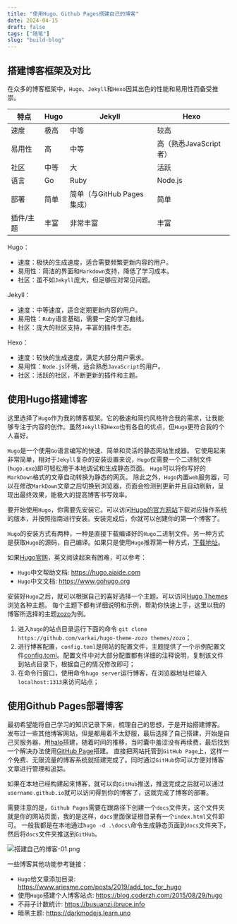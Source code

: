 ```yaml
---
title: "使用Hugo、Github Pages搭建自己的博客"
date: 2024-04-15
draft: false
tags: ["随笔"]
slug: "build-blog"
---
```


## 搭建博客框架及对比
在众多的博客框架中，`Hugo`、`Jekyll`和`Hexo`因其出色的性能和易用性而备受推崇。

| 特点       | Hugo     | Jekyll   | Hexo    |
|------------|----------|----------|----------|
| 速度       | 极高     | 中等     | 较高     |
| 易用性     | 高       | 中等     | 高（熟悉JavaScript者）|
| 社区       | 中等     | 大       | 活跃   |
| 语言       | Go       | Ruby     | Node.js |
| 部署       | 简单     | 简单（与GitHub Pages集成）| 简单   |
| 插件/主题 | 丰富     | 非常丰富 | 丰富   |

Hugo：
- 速度：极快的生成速度，适合需要频繁更新内容的用户。
- 易用性：简洁的界面和`Markdown`支持，降低了学习成本。
- 社区：虽不如`Jekyll`庞大，但足够应对常见问题。

Jekyll：
- 速度：中等速度，适合定期更新内容的用户。
- 易用性：`Ruby`语言基础，需要一定的学习曲线。
- 社区：庞大的社区支持，丰富的插件生态。

Hexo：
- 速度：较快的生成速度，满足大部分用户需求。
- 易用性：`Node.js`环境，适合熟悉`JavaScript`的用户。
- 社区：活跃的社区，不断更新的插件和主题。


## 使用Hugo搭建博客
这里选择了`Hugo`作为我的博客框架。它的极速和简约风格符合我的需求，让我能够专注于内容的创作。虽然`Jekyll`和`Hexo`也有各自的优点，但`Hugo`更符合我的个人喜好。

`Hugo`是一个使用`Go`语言编写的快速、简单和灵活的静态网站生成器。
它使用起来非常简单，相对于`Jekyll`复杂的安装设置来说，`Hugo`仅需要一个二进制文件(`hugo.exe`)即可轻松用于本地调试和生成静态页面。
`Hugo`可以将你写好的`MarkDown`格式的文章自动转换为静态的网页。
除此之外，`Hugo`内置`web`服务器，可以在修改`MarkDown`文章之后切换到浏览器，页面会检测到更新并且自动刷新，呈现出最终效果，能极大的提高博客书写效率。

要开始使用`Hugo`，你需要先安装它。可以访问[Hugo的官方网站](https://gohugo.io/getting-started/quick-start/)下载对应操作系统的版本，并按照指南进行安装。安装完成后，你就可以创建你的第一个博客了。

`Hugo`的安装方式有两种，一种是直接下载编译好的`Hugo`二进制文件。另一种方式是获取`Hugo`的源码，自己编译。如果只是使用`Hugo`推荐第一种方式，[下载地址](https://gohugo.io/installation/)。

如果[Hugo官网](https://gohugo.io)，英文阅读起来有困难，可以参考：
- `Hugo`中文帮助文档: https://hugo.aiaide.com
- `Hugo`中文文档: https://www.gohugo.org

安装好`Hugo`之后，就可以根据自己的喜好选择一个主题。可以访问[Hugo Themes](https://www.gohugo.org/theme/)浏览各种主题。
每个主题下都有详细说明和示例，帮助你快速上手，这里以我的博客所选择的主题[zozo](https://github.com/varkai/hugo-theme-zozo)为例。
1. 进入`hugo`的站点目录运行下面的命令 `git clone https://github.com/varkai/hugo-theme-zozo themes/zozo`；
2. 进行博客配置，`config.toml`是网站的配置文件，主题提供了一个示例配置文件[config.toml](https://github.com/varkai/hugo-theme-zozo/blob/master/exampleSite/config.toml)。配置文件中对大部分配置都有详细的注释说明，复制该文件到站点目录下，根据自己的情况修改即可；
3. 在命令行窗口，使用命令`hugo server`运行博客，在浏览器地址栏输入`localhost:1313`来访问站点；

## 使用Github Pages部署博客
最初希望能将自己学习的知识记录下来，梳理自己的思想，于是开始搭建博客。
发布过一些其他博客网站，但是都用着不太舒服，最后选择了自己搭建，开始是自己买服务器，用[halo](https://gitee.com/halo-dev/halo)搭建，随着时间的推移，当时囊中羞涩没有再续费，最后找到一个解决办法使用[GitHub Page](https://docs.github.com/zh/pages/getting-started-with-github-pages)搭建。
直接把网站托管到`GitHub Page`上，这样一个免费、无限流量的博客系统就搭建完成了。同时通过`GitHub`你可以方便对博客文章进行管理和追踪。

如果在本地已经构建起来博客，就可以向`GitHub`推送，推送完成之后就可以通过`username.github.io`就可以访问得到你的博客了，这就完成了博客的部署。

需要注意的是，`Github Pages`需要在跟路径下创建一个`docs`文件夹，这个文件夹就是你的网站页面，我的是这样，`docs`里面保证根目录有一个`index.html`文件即可。
一般我都是在本地通过`hugo -d .\docs\`命令生成静态页面到`docs`文件夹下，然后将`docs`文件夹推送到`GitHub`。

![搭建自己的博客-01.png](/iblog/posts/annex/images/essays/搭建自己的博客-01.png)

一些博客其他功能参考链接：
- `Hugo`给文章添加目录: https://www.ariesme.com/posts/2019/add_toc_for_hugo
- 使用`Hugo`搭建个人博客站点: https://blog.coderzh.com/2015/08/29/hugo
- 不蒜子计数统计: https://busuanzi.ibruce.info
- 暗黑主题: https://darkmodejs.learn.uno

